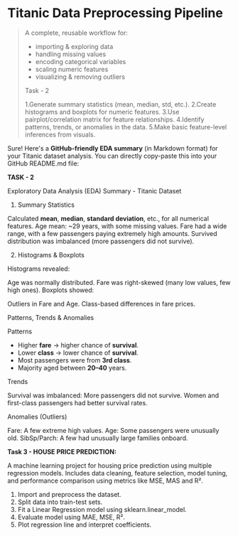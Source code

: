 # Titanic Data Preprocessing Pipeline

> A complete, reusable workflow for:
> - importing & exploring data  
> - handling missing values  
> - encoding categorical variables  
> - scaling numeric features  
> - visualizing & removing outliers
>
>Task - 2
>
> 1.Generate summary statistics (mean, median, std, etc.).
2.Create histograms and boxplots for numeric features.
3.Use pairplot/correlation matrix for feature relationships.
4.Identify patterns, trends, or anomalies in the data.
5.Make basic feature-level inferences from visuals.



Sure! Here's a **GitHub-friendly EDA summary** (in Markdown format) for your Titanic dataset analysis. You can directly copy-paste this into your GitHub README.md file:


**TASK - 2**

Exploratory Data Analysis (EDA) Summary - Titanic Dataset

1. Summary Statistics

Calculated **mean**, **median**, **standard deviation**, etc., for all numerical features.
  Age mean: \~29 years, with some missing values.
  Fare had a wide range, with a few passengers paying extremely high amounts.
  Survived distribution was imbalanced (more passengers did not survive).


2. Histograms & Boxplots

Histograms revealed:

  Age was normally distributed.
    Fare was right-skewed (many low values, few high ones).
  Boxplots showed:

  Outliers in Fare and Age.
  Class-based differences in fare prices.

 Patterns, Trends & Anomalies

Patterns

* Higher **fare** → higher chance of **survival**.
* Lower **class** → lower chance of **survival**.
* Most passengers were from **3rd class**.
* Majority aged between **20–40** years.

Trends

Survival was imbalanced: More passengers did not survive.
Women and first-class passengers had better survival rates.

 Anomalies (Outliers)

Fare: A few extreme high values.
Age: Some passengers were unusually old.
SibSp/Parch: A few had unusually large families onboard.


**Task 3 - HOUSE PRICE PREDICTION:**

A machine learning project for housing price prediction using multiple regression models. Includes data cleaning, feature selection, model tuning, and performance comparison using metrics like MSE, MAS and R².

1. Import and preprocess the dataset.
2. Split data into train-test sets.
3. Fit a Linear Regression model using sklearn.linear_model.
4. Evaluate model using MAE, MSE, R².
5. Plot regression line and interpret coefficients.
